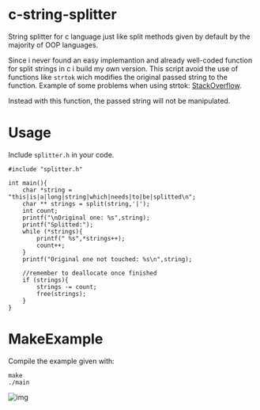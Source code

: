 # c-string-splitter
String splitter for c language just like split methods given by default by the majority of OOP languages.

Since i never found an easy implemantion and already well-coded function for split strings in c i build my own version.
This script avoid the use of functions like ```strtok``` wich modifies the original passed string to the function. Example of some problems when using strtok: [StackOverflow](https://stackoverflow.com/questions/63151324/segmentation-fault-returned-using-strtok/63151617).

Instead with this function, the passed string will not be manipulated.

# Usage
Include ```splitter.h``` in your code.
```
#include "splitter.h"

int main(){
	char *string = "this|is|a|long|string|which|needs|to|be|splitted\n";
	char ** strings = split(string,'|');
	int count;
	printf("\nOriginal one: %s",string);
	printf("Splitted:");
	while (*strings){
		printf(" %s",*strings++);
		count++;
	}
	printf("Original one not touched: %s\n",string);

	//remember to deallocate once finished
	if (strings){
		strings -= count;
		free(strings);
	}
}
```

# MakeExample

Compile the example given with:

```
make
./main
```

![img](https://i.imgur.com/DNLVel3.png)



